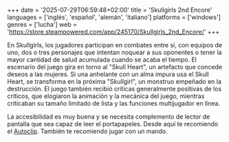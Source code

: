 +++
date = '2025-07-29T06:59:48+02:00'
title = 'Skullgirls 2nd Encore'
languages = ['inglés', 'español', 'alemán', 'italiano']
platforms = ['windows']
genres = ['lucha']
web = 'https://store.steampowered.com/app/245170/Skullgirls_2nd_Encore/'
+++

En Skullgirls, los jugadores participan en combates entre sí, con equipos de uno, dos o tres personajes que intentan noquear a sus oponentes o tener la mayor cantidad de salud acumulada cuando se acaba el tiempo. El escenario del juego gira en torno al "Skull Heart", un artefacto que concede deseos a las mujeres.
Si una anhelante con un alma impura usa el Skull Heart, se transforma en la próxima "Skullgirl", un monstruo empeñado en la destrucción. El juego también recibió críticas generalmente positivas de los críticos, que elogiaron la animación y la mecánica del juego, mientras criticaban su tamaño limitado de lista y las funciones multijugador en línea.

La accesibilidad es muy buena y se necesita complemento de lector de pantalla que sea capaz de leer el portapapeles.
Desde aquí te recomiendo el [Autoclip](https://nvda.es/2023/07/21/autoclip/).
También te recomiendo jugar con un mando.
